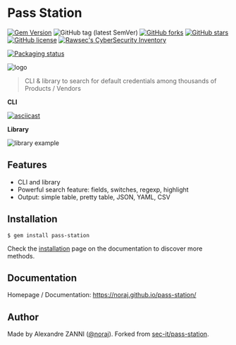 # Pass Station

[![Gem Version](https://badge.fury.io/rb/pass-station.svg)](https://badge.fury.io/rb/pass-station)
![GitHub tag (latest SemVer)](https://img.shields.io/github/tag/noraj/pass-station)
[![GitHub forks](https://img.shields.io/github/forks/noraj/pass-station)](https://github.com/noraj/pass-station/network)
[![GitHub stars](https://img.shields.io/github/stars/noraj/pass-station)](https://github.com/noraj/pass-station/stargazers)
[![GitHub license](https://img.shields.io/github/license/noraj/pass-station)](https://github.com/noraj/pass-station/blob/master/LICENSE)
[![Rawsec's CyberSecurity Inventory](https://inventory.raw.pm/img/badges/Rawsec-inventoried-FF5050_flat.svg)](https://inventory.raw.pm/tools.html#Pass%20Station)

[![Packaging status](https://repology.org/badge/vertical-allrepos/pass-station.svg)](https://repology.org/project/pass-station/versions)

![logo](docs/_media/logo.png)

> CLI & library to search for default credentials among thousands of Products / Vendors

**CLI**

[![asciicast](https://asciinema.org/a/397713.svg)](https://asciinema.org/a/397713)

**Library**

![library example](https://i.imgur.com/XjhS66Y.png)

## Features

- CLI and library
- Powerful search feature: fields, switches, regexp, highlight
- Output: simple table, pretty table, JSON, YAML, CSV

## Installation

```plaintext
$ gem install pass-station
```

Check the [installation](https://noraj.github.io/pass-station/) page on the documentation to discover more methods.

## Documentation

Homepage / Documentation: https://noraj.github.io/pass-station/

## Author

Made by Alexandre ZANNI ([@noraj](https://pwn.by/noraj/)). Forked from [sec-it/pass-station](https://github.com/sec-it/pass-station).
